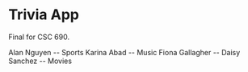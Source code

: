 # Trivia App 
Final for CSC 690.
 

Alan Nguyen -- Sports 
Karina Abad -- Music 
Fiona Gallagher -- 
Daisy Sanchez -- Movies
